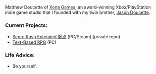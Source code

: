Matthew Doucette of [Xona Games](https://github.com/XonaGames), an award-winning Xbox/PlayStation indie game studio that I founded with my twin brother, [Jason Doucette](https://github.com/JDoucette).
### Current Projects:
- [Score Rush Extended 撃点](http://xona.com/scorerush/) (PC/Steam) (private repo)
- [Text-Based RPG](https://github.com/Xonatron/TextBasedRPG) (PC)
### Life Advice:
- Be yourself.

<!--
**Xonatron/Xonatron** is a ✨ _special_ ✨ repository because its `README.md` (this file) appears on your GitHub profile.

Here are some ideas to get you started:

- 🔭 I’m currently working on ...
- 🌱 I’m currently learning ...
- 👯 I’m looking to collaborate on ...
- 🤔 I’m looking for help with ...
- 💬 Ask me about ...
- 📫 How to reach me: ...
- 😄 Pronouns: ...
- ⚡ Fun fact: ...
-->
